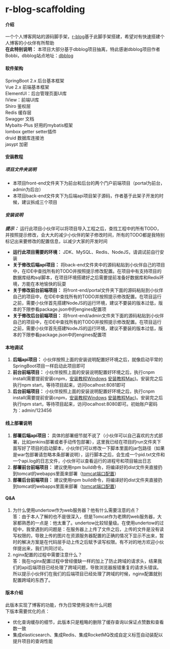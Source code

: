 # r-blog-scaffolding

#### 介绍

一个个人博客网站的源码脚手架，[r-blog](http://blog.rubinchu.com)基于此脚手架搭建，希望对有快速搭建个人博客的小伙伴有所帮助   
 **在此特别说明：** 本项目大部分基于dbblog项目抽离，特此感谢dbblog项目作者Bobbi，dbblog站点地址：[dbblog](https://github.com/llldddbbb/dbblog)

#### 软件架构

SpringBoot 2.x 后台基本框架  
Vue 2.x 前端基本框架  
ElementUI：后台管理页面UI库  
IView：前端UI库  
Shiro 鉴权层  
Redis 缓存层  
Swagger 文档  
Mybaits-Plus 好用的mybatis框架  
lombox getter setter插件  
druid 数据库连接池  
jasypt 加密  


#### 安装教程

##### 项目文件夹说明

* 本项目front-end文件夹下为前台和后台的两个门户前端项目（portal为前台，admin为后台） 
* 本项目back-end文件夹下为后端api项目架子源码，作者基于此架子开发的时候，建议拆成三个项目

##### 安装说明

 **_提示：_** 运行此项目小伙伴可以将项目导入工程之后，查找工程中的所有TODO，并按照提示修改，会大大的减少小伙伴的架子修改时间，所有的TODO都是我特别标记出来要修改的配置信息，以减少大家的开发时间
*  **运行此项目需要的环境：** JDK、MySQL、Redis、NodeJS，请调试前自行安装   
*  **关于修改后端api项目：** 将back-end文件夹中的源码粘贴到小伙伴自己的项目中，在IDE中查找所有的TODO并按照提示修改配置。在项目中有支持项目的数据库结构sql脚本，在项目环境搭建好之后需要提前准备好数据库和Redis环境，方能在本地愉快的玩耍 
*  **关于修改前台前端项目：** 将front-end/portal文件夹下面的源码粘贴到小伙伴自己的项目中，在IDE中查找所有的TODO并按照提示修改配置。在项目运行之前，需要小伙伴首先搭建NodeJS的运行环境，建议不要装的版本过低，版本的下限参看package.json中的engines配置项
*  **关于修改后台前端项目：** 将front-end/admin文件夹下面的源码粘贴到小伙伴自己的项目中，在IDE中查找所有的TODO并按照提示修改配置。在项目运行之前，需要小伙伴首先搭建NodeJS的运行环境，建议不要装的版本过低，版本的下限参看package.json中的engines配置项

#### 本地调试

1.   **后端api项目：** 小伙伴按照上面的安装说明配置好环境之后，就像启动平常的SpringBoot项目一样启动此项目即可
2.  **前台前端项目：** 小伙伴按照上面的安装说明配置好环境之后，执行cnpm install(需要提前安装cnpm，[安装教程Windows](https://blog.csdn.net/weixin_38806135/article/details/88305885) [安装教程Mac](https://blog.csdn.net/cency_chen/article/details/87927107))。安装完之后执行npm start，等待项目起来，访问localhost:8081即可
3.  **后台前端项目：** 小伙伴按照上面的安装说明配置好环境之后，执行cnpm install(需要提前安装cnpm，[安装教程Windows](https://blog.csdn.net/weixin_38806135/article/details/88305885) [安装教程Mac](https://blog.csdn.net/cency_chen/article/details/87927107))。安装完之后执行npm start，等待项目起来，访问localhost:8080即可。初始账户密码为：admin/123456

#### 线上部署说明

1.   **部署后端api项目：** 具体的部署细节就不说了（小伙伴可以自己喜欢的方式部署，比如jenkins部署或者手动传包部署），这里我已经在项目的run文件夹下面写好了项目的启动脚本，小伙伴们可以修改一下脚本里面的jar包路径（如果是war包部署请忽略本条部署说明），运行脚本之后，会生成一个pid.txt文件和一个api.log的日志文件，小伙伴可以查看运行的进程号和项目输出日志
2.   **部署前台前端项目：** 建议使用npm build命令，将编译好的dist文件夹直接扔到tomcat的webapps里面来部署（[tomcat端口配置](https://blog.csdn.net/mixika99/article/details/77651689)）
3.  **部署后台前端项目：** 建议使用npm build命令，将编译好的dist文件夹直接扔到tomcat的webapps里面来部署（[tomcat端口配置](https://blog.csdn.net/mixika99/article/details/77651689)）

#### Q&A

1.  为什么使用undertow作为web服务器？他有什么需要注意的点？  
答：由于本人了解的也不是很深入，但是Tomcat作为老牌的web服务器，大家都熟悉的一点是：他太重了。undertow比较轻量级。在使用undertow的过程中，我曾遇到的问题是：在服务器上上传了文件之后，上传的文件是没有读写权限的，导致上传的图片在资源服务器配置的正确的情况下显示不出来，暂时的解决方案是在代码层手动上传之后赋予读写权限。有不对的地方欢迎小伙伴提出来，我们共同讨论。
2.  nginx配置的过程中需要注意什么？  
答：我在nginx配置过程中曾经傻缺一样的加上了防止跨域的请求头，结果我们的api后端项目已经处理了跨域问题，导致浏览器报错重复的请求头错误。所以提示小伙伴们在我们的后端项目已经处理了跨域的时候，nginx配置就别配置跨域的东西了。

#### 版本介绍

此版本实现了博客的功能，作为日常使用没有什么问题   
下版本需要优化的点：
* 优化查询缓存的细节，此版本只是粗略的删除了缓存查询以保证点赞数和查看数一致
* 集成elasticsearch、集成Redis、集成RocketMQ改成自定义标签自动装配以提升项目的查询性能
